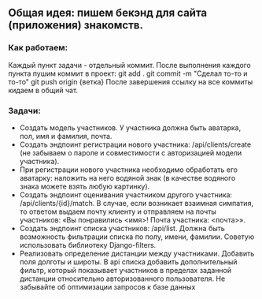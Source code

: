 ## Общая идея: пишем бекэнд для сайта (приложения) знакомств.
### Как работаем:
Каждый пункт задачи - отдельный коммит. После выполнения каждого пункта пушим коммит в проект:
git add .
git commit -m "Сделал то-то и то-то"
git push origin {ветка}
После завершения ссылку на все коммиты кидаем в общий чат.
### Задачи:
- Создать модель участников. У участника должна быть аватарка, пол, имя и фамилия, почта.
- Создать эндпоинт регистрации нового участника: /api/clients/create (не забываем о пароле и совместимости с авторизацией модели участника).
- При регистрации нового участника необходимо обработать его аватарку: наложить на него водяной знак (в качестве водяного знака можете взять любую картинку).
- Создать эндпоинт оценивания участником другого участника: /api/clients/{id}/match. В случае, если возникает взаимная симпатия, то ответом выдаем почту клиенту и отправляем на почты участников: «Вы понравились <имя>! Почта участника: <почта>».
- Создать эндпоинт списка участников: /api/list. Должна быть возможность фильтрации списка по полу, имени, фамилии. Советую использовать библиотеку Django-filters.
- Реализовать определение дистанции между участниками. Добавить поля долготы и широты. В api списка добавить дополнительный фильтр, который показывает участников в пределах заданной дистанции относительно авторизованного пользователя. Не забывайте об оптимизации запросов к базе данных